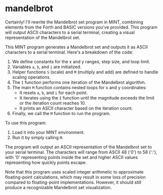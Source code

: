 # mandelbrot

Certainly! I'll rewrite the Mandelbrot set program in MINT, combining elements from the Forth and BASIC versions you've provided. This program will output ASCII characters to a serial terminal, creating a visual representation of the Mandelbrot set.



This MINT program generates a Mandelbrot set and outputs it as ASCII characters to a serial terminal. Here's a breakdown of the code:

1. We define constants for the x and y ranges, step size, and loop limit.
2. Variables `a`, `b`, and `i` are initialized.
3. Helper functions `S` (scale) and `M` (multiply and add) are defined to handle scaling operations.
4. The `I` function performs one iteration of the Mandelbrot algorithm.
5. The main `M` function contains nested loops for x and y coordinates:
   - It resets `a`, `b`, and `i` for each point.
   - It iterates using the `I` function until the magnitude exceeds the limit or the iteration count reaches 10.
   - It prints an ASCII character based on the iteration count.
6. Finally, we call the `M` function to run the program.

To use this program:

1. Load it into your MINT environment.
2. Run it by simply calling `M`.

The program will output an ASCII representation of the Mandelbrot set to your serial terminal. The characters will range from ASCII 48 ('0') to 58 (':'), with '0' representing points inside the set and higher ASCII values representing how quickly points escape.

Note that this program uses scaled integer arithmetic to approximate floating-point calculations, which may result in some loss of precision compared to floating-point implementations. However, it should still produce a recognizable Mandelbrot set visualization.

